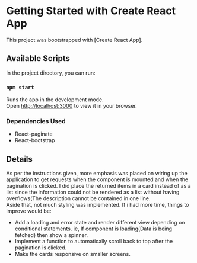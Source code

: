 # Getting Started with Create React App

This project was bootstrapped with [Create React App].

## Available Scripts

In the project directory, you can run:

### `npm start`

Runs the app in the development mode.\
Open [http://localhost:3000](http://localhost:3000) to view it in your browser.

### Dependencies Used

- React-paginate
- React-bootstrap

## Details

As per the instructions given, more emphasis was placed on wiring up the application to get requests when the component is mounted and when the pagination is clicked. I did place the returned items in a card instead of as a list since the information could not be rendered as a list without having overflows(The description cannot be contained in one line.\
Aside that, not much styling was implemented. If i had more time, things to improve would be:
- Add a loading and error state and render different view depending on conditional statements. ie, If component is loading(Data is being fetched) then show a spinner.
- Implement a function to automatically scroll back to top after the pagination is clicked.
- Make the cards responsive on smaller screens.
